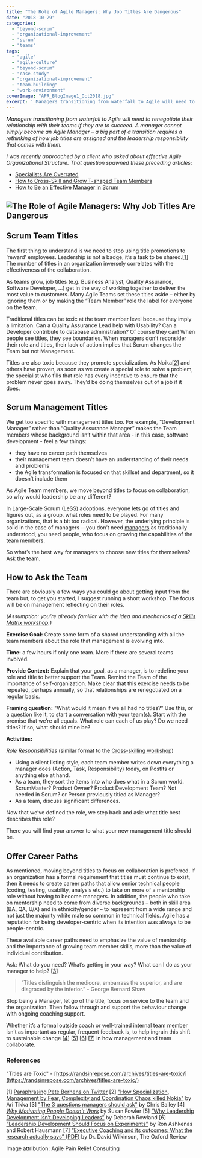 ```yaml
---
title: "The Role of Agile Managers: Why Job Titles Are Dangerous"
date: "2018-10-29"
categories: 
  - "beyond-scrum"
  - "organizational-improvement"
  - "scrum"
  - "teams"
tags: 
  - "agile"
  - "agile-culture"
  - "beyond-scrum"
  - "case-study"
  - "organizational-improvement"
  - "team-building"
  - "work-environment"
coverImage: "APR_BlogImage1_Oct2018.jpg"
excerpt: '_Managers transitioning from waterfall to Agile will need to renegotiate their'
---
```


_Managers transitioning from waterfall to Agile will need to renegotiate their relationship with their teams if they are to succeed. A manager cannot simply become an Agile Manager – a big part of a transition requires a rethinking of how job titles are assigned and the leadership responsibility that comes with them._

_I was recently approached by a client who asked about effective Agile Organizational Structure. That question spawned these preceding articles:_

- [Specialists Are Overrated](/blog/specialists-are-overrated.html)
- [How to Cross-Skill and Grow T-shaped Team Members](/blog/how-to-cross-skill-and-grow-t-shaped-team-members.html)
- [How to Be an Effective Manager in Scrum](/blog/how-to-be-an-effective-manager-in-scrum.html)

## ![The Role of Agile Managers: Why Job Titles Are Dangerous](src/content/blog/the-role-of-agile-managers-why-job-titles-are-dangerous/images/APR_BlogImage1_Oct2018-1024x607.jpg)

## Scrum Team Titles

The first thing to understand is we need to stop using title promotions to ‘reward’ employees. Leadership is not a badge, it’s a task to be shared.\[[1](#footnotes)\] The number of titles in an organization inversely correlates with the effectiveness of the collaboration.

As teams grow, job titles (e.g. Business Analyst, Quality Assurance, Software Developer, …) get in the way of working together to deliver the most value to customers. Many Agile Teams set these titles aside – either by ignoring them or by making the “Team Member” role the label for everyone on the team.

Traditional titles can be toxic at the team member level because they imply a limitation. Can a Quality Assurance Lead help with Usability? Can a Developer contribute to database administration? Of course they can! When people see titles, they see boundaries. When managers don’t reconsider their role and titles, their lack of action implies that Scrum changes the Team but not Management.

Titles are also toxic because they promote specialization. As Noika\[[2](#footnotes)\] and others have proven, as soon as we create a special role to solve a problem, the specialist who fills that role has every incentive to ensure that the problem never goes away. They’d be doing themselves out of a job if it does.

## Scrum Management Titles

We get too specific with management titles too. For example, “Development Manager” rather than “Quality Assurance Manager” makes the Team members whose background isn’t within that area - in this case, software development - feel a few things:

- they have no career path themselves
- their management team doesn’t have an understanding of their needs and problems
- the Agile transformation is focused on that skillset and department, so it doesn’t include them

As Agile Team members, we move beyond titles to focus on collaboration, so why would leadership be any different?

In Large-Scale Scrum (LeSS) adoptions, everyone lets go of titles and figures out, as a group, what roles need to be played. For many organizations, that is a bit too radical. However, the underlying principle is solid in the case of managers —you don’t need [managers](/blog/how-to-be-an-effective-manager-in-scrum.html) as traditionally understood, you need people, who focus on growing the capabilities of the team members.

So what’s the best way for managers to choose new titles for themselves? Ask the team.

## How to Ask the Team

There are obviously a few ways you could go about getting input from the team but, to get you started, I suggest running a short workshop. The focus will be on management reflecting on their roles.

_(Assumption: you’re already familiar with the idea and mechanics of a [Skills Matrix workshop](/blog/how-to-cross-skill-and-grow-t-shaped-team-members.html).)_ 

**Exercise Goal:** Create some form of a shared understanding with all the team members about the role that management is evolving into.

**Time:** a few hours if only one team. More if there are several teams involved.

**Provide Context:** Explain that your goal, as a manager, is to redefine your role and title to better support the Team. Remind the Team of the importance of self-organization. Make clear that this exercise needs to be repeated, perhaps annually, so that relationships are renegotiated on a regular basis.

**Framing question:** "What would it mean if we all had no titles?” Use this, or a question like it, to start a conversation with your team(s). Start with the premise that we’re all equals. What role can each of us play? Do we need titles? If so, what should mine be?

**Activities:**

_Role Responsibilities_ (similar format to the [Cross-skilling workshop](/blog/how-to-cross-skill-and-grow-t-shaped-team-members.html))

- Using a silent listing style, each team member writes down everything a manager does (Action, Task, Responsibility) today, on PostIts or anything else at hand.
- As a team, they sort the items into who does what in a Scrum world. ScrumMaster? Product Owner? Product Development Team? Not needed in Scrum? or Person previously titled as Manager?
- As a team, discuss significant differences.

Now that we’ve defined the role, we step back and ask: what title best describes this role?

There you will find your answer to what your new management title should be.

## Offer Career Paths

As mentioned, moving beyond titles to focus on collaboration is preferred. If an organization has a formal requirement that titles must continue to exist, then it needs to create career paths that allow senior technical people (coding, testing, usability, analysis etc.) to take on more of a mentorship role without having to become managers. In addition, the people who take on mentorship need to come from diverse backgrounds – both in skill area (BA, QA, U/X) and in ethnicity/gender – to represent from a wide range and not just the majority white male so common in technical fields. Agile has a reputation for being developer-centric when its intention was always to be people-centric.

These available career paths need to emphasize the value of mentorship and the importance of growing team member skills, more than the value of individual contribution.

Ask: What do you need? What’s getting in your way? What can I do as your manager to help? \[[3](#footnotes)\]

> “Titles distinguish the mediocre, embarrass the superior, and are disgraced by the inferior.” - George Bernard Shaw

Stop being a Manager, let go of the title, focus on service to the team and the organization. Then follow through and support the behaviour change with ongoing coaching support.

Whether it’s a formal outside coach or well-trained internal team member isn’t as important as regular, frequent feedback is, to help ingrain this shift to sustainable change \[[4](#footnotes)\] \[[5](#footnotes)\] \[[6](#footnotes)\] \[[7](#footnotes)\] in how management and team collaborate.

### References

"Titles are Toxic" - [https://randsinrepose.com/archives/titles-are-toxic/](https://randsinrepose.com/archives/titles-are-toxic/)

\[1\] [Paraphrasing Pete Berhens on Twitter](https://twitter.com/mlevison/status/975448686909100032) \[2\] ["How Specialization, Management by Fear, Complexity and Coordination Chaos killed Nokia"](https://gosei.fi/blog/xp2016/) by Ari Tikka \[3\] ["The 3 questions managers should ask"](https://alifeofproductivity.com/the-3-questions-managers-should-ask/) by Chris Bailey \[4\] _[Why Motivating People Doesn't Work](https://www.amazon.ca/Motivating-People-Doesnt-Work-What/dp/1626569452/&tag=notesfromatoo-20)_ by Susan Fowler \[5\] [“Why Leadership Development Isn’t Developing Leaders”](https://hbr.org/2016/10/why-leadership-development-isnt-developing-leaders) by Deborah Rowland \[6\] [“Leadership Development Should Focus on Experiments”](https://hbr.org/2016/04/leadership-development-should-focus-on-experiments) by Ron Ashkenas and Robert Hausmann \[7\] [“Executive Coaching and its outcomes: What the research actually says” (PDF)](https://oxford-review.com/executive-coaching-outcomes-research-actually-says/) by Dr. David Wilkinson, The Oxford Review

Image attribution: Agile Pain Relief Consulting
